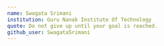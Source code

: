 ```yaml
---
name: Swagata Srimani
institution: Guru Nanak Institute Of Technology
quote: Do not give up until your goal is reached.
github_user: SwagataSrimani
---
```

